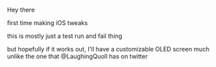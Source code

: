 Hey there

first time making iOS tweaks

this is mostly just a test run and fail thing

but hopefully if it works out, I'll have a customizable OLED screen much unlike
the one that @LaughingQuoll has on twitter
